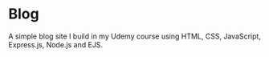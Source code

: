 # Blog
A simple blog site I build in my Udemy course using HTML, CSS, JavaScript, Express.js, Node.js and EJS.
